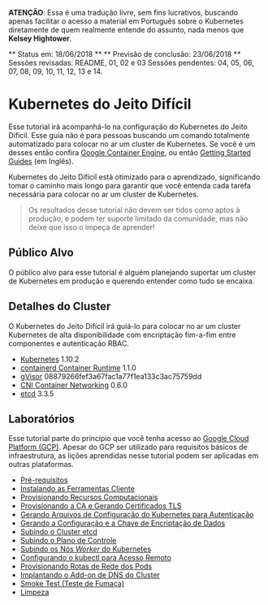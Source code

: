 **ATENÇÃO**: Essa é uma tradução livre, sem fins lucrativos, buscando apenas facilitar o acesso a material em Português sobre o Kubernetes diretamente de quem realmente entende do assunto, nada menos que **Kelsey Hightower**.

** Status em: 18/06/2018 **
** Previsão de conclusão: 23/06/2018 **
Sessões revisadas: README, 01, 02 e 03
Sessões pendentes: 04, 05, 06, 07, 08, 09, 10, 11, 12, 13 e 14.

# Kubernetes do Jeito Difícil

Esse tutorial irá acompanhá-lo na configuração do Kubernetes do Jeito Difícil. Esse guia não é para pessoas buscando um comando totalmente automatizado para colocar no ar um cluster de Kubernetes. Se você é um desses então confira [Google Container Engine](https://cloud.google.com/container-engine), ou então [Getting Started Guides](http://kubernetes.io/docs/getting-started-guides/) (em Inglês).

Kubernetes do Jeito Difícil está otimizado para o aprendizado, significando tomar o caminho mais longo para garantir que você entenda cada tarefa necessária para colocar no ar um cluster de Kubernetes.

> Os resultados desse tutorial não devem ser tidos como aptos à produção, e podem ter suporte limitado da comunidade, mas não deixe que isso o impeça de aprender!

## Público Alvo

O público alvo para esse tutorial é alguém planejando suportar um cluster de Kubernetes em produção e querendo entender como tudo se encaixa.

## Detalhes do Cluster

O Kubernetes do Jeito Difícil irá guiá-lo para colocar no ar um cluster Kubernetes de alta disponibilidade com encriptação fim-a-fim entre componentes e autenticação RBAC.

* [Kubernetes](https://github.com/kubernetes/kubernetes) 1.10.2
* [containerd Container Runtime](https://github.com/kubernetes-incubator/cri-containerd) 1.1.0
* [gVisor](https://github.com/google/gvisor) 08879266fef3a67fac1a77f1ea133c3ac75759dd
* [CNI Container Networking](https://github.com/containernetworking/cni) 0.6.0
* [etcd](https://github.com/coreos/etcd) 3.3.5

## Laboratórios

Esse tutorial parte do princípio que você tenha acesso ao [Google Cloud Platform (GCP)](https://cloud.google.com). Apesar do  GCP ser utilizado para requisitos básicos de infraestrutura, as lições aprendidas nesse tutorial podem ser aplicadas em outras plataformas.

* [Pré-requisitos](docs/01-pre-requisitos.md)
* [Instalando as Ferramentas Cliente](docs/02-ferramentas-cliente.md)
* [Provisionando Recursos Computacionais](docs/03-recursos-computacionais.md)
* [Provisionando a CA e Gerando Certificados TLS](docs/04-autoridade-certificadora.md)
* [Gerando Arquivos de Configuração do Kubernetes para Autenticação](docs/05-arquivos-configuracao-kubernetes.md)
* [Gerando a Configuração e a Chave de Encriptação de Dados](docs/06-chaves-encriptacao-dados.md)
* [Subindo o Cluster etcd](docs/07-subindo-etcd.md)
* [Subindo o Plano de Controle](docs/08-subindo-controladoras-kubernetes.md)
* [Subindo os Nós _Worker_ do Kubernetes](docs/09-subindo-workers-kubernetes.md)
* [Configurando o kubectl para Acesso Remoto](docs/10-configurando-kubectl.md)
* [Provisionando Rotas de Rede dos Pods](docs/11-rotas-de-rede-de-pod.md)
* [Implantando o Add-on de DNS do Cluster](docs/12-dns-addon.md)
* [Smoke Test (Teste de Fumaça)](docs/13-smoke-test.md)
* [Limpeza](docs/14-limpeza.md)
